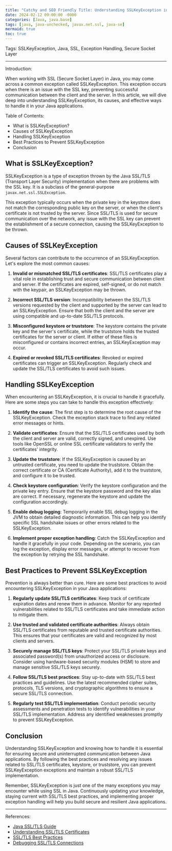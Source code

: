 ```yaml
---
title: "Catchy and SEO Friendly Title: Understanding SSLKeyException in Java: A Comprehensive Guide"
date: 2024-02-12 09:00:00 -0000
categories: [Java, java.base]
tags: [java, java-unchecked, javax.net.ssl, java-se]
mermaid: true
toc: true
---
```



Tags: SSLKeyException, Java, SSL, Exception Handling, Secure Socket Layer

---

Introduction:

When working with SSL (Secure Socket Layer) in Java, you may come across a common exception called SSLKeyException. This exception occurs when there is an issue with the SSL key, preventing successful communication between the client and the server. In this article, we will dive deep into understanding SSLKeyException, its causes, and effective ways to handle it in your Java applications.

Table of Contents:
- What is SSLKeyException?
- Causes of SSLKeyException
- Handling SSLKeyException
- Best Practices to Prevent SSLKeyException
- Conclusion

## What is SSLKeyException?

SSLKeyException is a type of exception thrown by the Java SSL/TLS (Transport Layer Security) implementation when there are problems with the SSL key. It is a subclass of the general-purpose `javax.net.ssl.SSLException`.

This exception typically occurs when the private key in the keystore does not match the corresponding public key on the server, or when the client's certificate is not trusted by the server. Since SSL/TLS is used for secure communication over the network, any issue with the SSL key can prevent the establishment of a secure connection, causing the SSLKeyException to be thrown.

## Causes of SSLKeyException

Several factors can contribute to the occurrence of an SSLKeyException. Let's explore the most common causes:

1. **Invalid or mismatched SSL/TLS certificates**: SSL/TLS certificates play a vital role in establishing trust and secure communication between client and server. If the certificates are expired, self-signed, or do not match with the keypair, an SSLKeyException may be thrown.

2. **Incorrect SSL/TLS version**: Incompatibility between the SSL/TLS versions requested by the client and supported by the server can lead to an SSLKeyException. Ensure that both the client and the server are using compatible and up-to-date SSL/TLS protocols.

3. **Misconfigured keystore or truststore**: The keystore contains the private key and the server's certificate, while the truststore holds the trusted certificates for the server or client. If either of these files is misconfigured or contains incorrect entries, an SSLKeyException may occur.

4. **Expired or revoked SSL/TLS certificates**: Revoked or expired certificates can trigger an SSLKeyException. Regularly check and update the SSL/TLS certificates to avoid such issues.

## Handling SSLKeyException

When encountering an SSLKeyException, it is crucial to handle it gracefully. Here are some steps you can take to handle this exception effectively:

1. **Identify the cause**: The first step is to determine the root cause of the SSLKeyException. Check the exception stack trace to find any related error messages or hints.

2. **Validate certificates**: Ensure that the SSL/TLS certificates used by both the client and server are valid, correctly signed, and unexpired. Use tools like OpenSSL or online SSL certificate validators to verify the certificates' integrity.

3. **Update the truststore**: If the SSLKeyException is caused by an untrusted certificate, you need to update the truststore. Obtain the correct certificate or CA (Certificate Authority), add it to the truststore, and configure it to be trusted.

4. **Check keystore configuration**: Verify the keystore configuration and the private key entry. Ensure that the keystore password and the key alias are correct. If necessary, regenerate the keystore and update the configuration accordingly.

5. **Enable debug logging**: Temporarily enable SSL debug logging in the JVM to obtain detailed diagnostic information. This can help you identify specific SSL handshake issues or other errors related to the SSLKeyException.

6. **Implement proper exception handling**: Catch the SSLKeyException and handle it gracefully in your code. Depending on the scenario, you can log the exception, display error messages, or attempt to recover from the exception by retrying the SSL handshake.

## Best Practices to Prevent SSLKeyException

Prevention is always better than cure. Here are some best practices to avoid encountering SSLKeyException in your Java applications:

1. **Regularly update SSL/TLS certificates**: Keep track of certificate expiration dates and renew them in advance. Monitor for any reported vulnerabilities related to SSL/TLS certificates and take immediate action to mitigate them.

2. **Use trusted and validated certificate authorities**: Always obtain SSL/TLS certificates from reputable and trusted certificate authorities. This ensures that your certificates are valid and recognized by most clients and servers.

3. **Securely manage SSL/TLS keys**: Protect your SSL/TLS private keys and associated password(s) from unauthorized access or disclosure. Consider using hardware-based security modules (HSM) to store and manage sensitive SSL/TLS keys securely.

4. **Follow SSL/TLS best practices**: Stay up-to-date with SSL/TLS best practices and guidelines. Use the latest recommended cipher suites, protocols, TLS versions, and cryptographic algorithms to ensure a secure SSL/TLS connection.

5. **Regularly test SSL/TLS implementation**: Conduct periodic security assessments and penetration tests to identify vulnerabilities in your SSL/TLS implementation. Address any identified weaknesses promptly to prevent SSLKeyException.

## Conclusion

Understanding SSLKeyException and knowing how to handle it is essential for ensuring secure and uninterrupted communication between Java applications. By following the best practices and resolving any issues related to SSL/TLS certificates, keystore, or truststore, you can prevent SSLKeyException exceptions and maintain a robust SSL/TLS implementation.

Remember, SSLKeyException is just one of the many exceptions you may encounter while using SSL in Java. Continuously updating your knowledge, staying current with SSL/TLS best practices, and implementing proper exception handling will help you build secure and resilient Java applications.

---

References:
- [Java SSL/TLS Guide](https://docs.oracle.com/en/java/javase/15/security/java-secure-socket-extension-jsse-reference-guide.html)
- [Understanding SSL/TLS Certificates](https://www.digicert.com/ssl/ssl-tls-certificates.htm)
- [SSL/TLS Best Practices](https://developer.mozilla.org/en-US/docs/Web/Security/Secure_Contexts/recommended_ssl)
- [Debugging SSL/TLS Connections](https://blogs.oracle.com/javamgmt/entry/debugging_ssl_tls_connections)